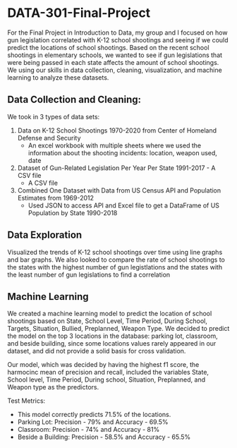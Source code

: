 # DATA-301-Final-Project
For the Final Project in Introduction to Data, my group and I focused on how gun legislation correlated with K-12 school shootings and seeing if we could predict the locations of school shootings. Based on the recent school shootings in elementary schools, we wanted to see if gun legislations that were being passed in each state affects the amount of school shootings. We using our skills in data collection, cleaning, visualization, and machine learning to analyze these datasets.

Data Collection and Cleaning: 
-- 
We took in 3 types of data sets: 
  1. Data on K-12 School Shootings 1970-2020 from Center of Homeland Defense and Security
     - An excel workbook with multiple sheets where we used the information about the shooting incidents: location, weapon used, date
  2. Dataset of Gun-Related Legislation Per Year Per State 1991-2017 - A CSV file
     - A CSV file 
  3. Combined One Dataset with Data from US Census API and Population Estimates from 1969-2012
     - Used JSON to access API and Excel file to get a DataFrame of US Population by State 1990-2018
 
Data Exploration 
--
Visualized the trends of K-12 school shootings over time using line graphs and bar graphs. We also looked to compare the rate of school shootings to the states with the highest number of gun legistlations and the states with the least number of gun legislations to find a correlation

Machine Learning
--
We created a machine learning model to predict the location of school shootings based on State, School Level, Time Period, During School, Targets, Situation, Bullied, Preplanned, Weapon Type. We decided to predict the model on the top 3 locations in the database: parking lot, classroom, and beside building, since some locations values rarely appeared in our dataset, and did not provide a solid basis for cross validation. 

Our model, which was decided by having the highest f1 score, the  harmocinc mean of precision and recall, included the variables State, School level, Time Period, During school, Situation, Preplanned, and Weapon type as the predictors.

Test Metrics:
  - This model correctly predicts 71.5% of the locations.
  - Parking Lot: Precision - 79% and Accuracy - 69.5% 
  - Classroom: Precision - 74% and Accuracy - 81% 
  - Beside a Building: Precision - 58.5% and Accuracy - 65.5% 


